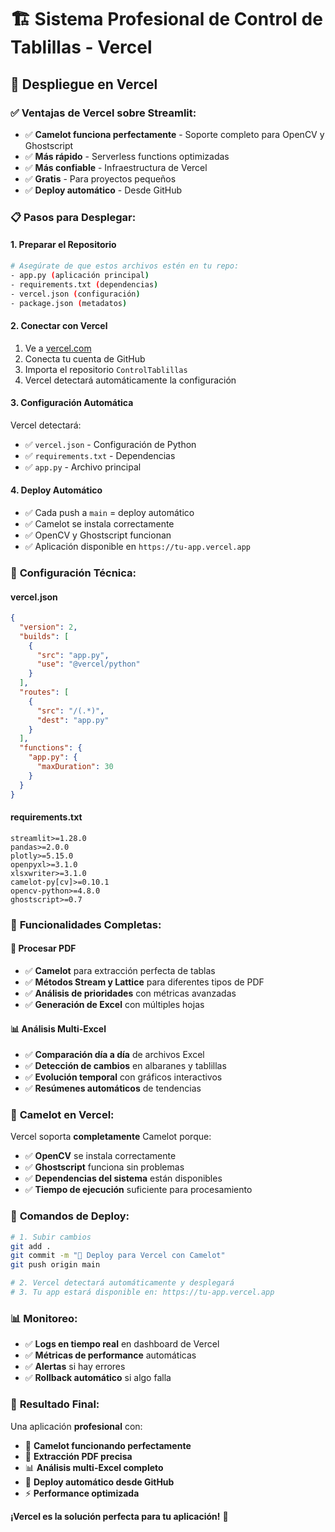 # 🏗️ Sistema Profesional de Control de Tablillas - Vercel

## 🚀 Despliegue en Vercel

### ✅ **Ventajas de Vercel sobre Streamlit:**

- ✅ **Camelot funciona perfectamente** - Soporte completo para OpenCV y Ghostscript
- ✅ **Más rápido** - Serverless functions optimizadas
- ✅ **Más confiable** - Infraestructura de Vercel
- ✅ **Gratis** - Para proyectos pequeños
- ✅ **Deploy automático** - Desde GitHub

### 📋 **Pasos para Desplegar:**

#### 1. **Preparar el Repositorio**
```bash
# Asegúrate de que estos archivos estén en tu repo:
- app.py (aplicación principal)
- requirements.txt (dependencias)
- vercel.json (configuración)
- package.json (metadatos)
```

#### 2. **Conectar con Vercel**
1. Ve a [vercel.com](https://vercel.com)
2. Conecta tu cuenta de GitHub
3. Importa el repositorio `ControlTablillas`
4. Vercel detectará automáticamente la configuración

#### 3. **Configuración Automática**
Vercel detectará:
- ✅ `vercel.json` - Configuración de Python
- ✅ `requirements.txt` - Dependencias
- ✅ `app.py` - Archivo principal

#### 4. **Deploy Automático**
- ✅ Cada push a `main` = deploy automático
- ✅ Camelot se instala correctamente
- ✅ OpenCV y Ghostscript funcionan
- ✅ Aplicación disponible en `https://tu-app.vercel.app`

### 🔧 **Configuración Técnica:**

#### **vercel.json**
```json
{
  "version": 2,
  "builds": [
    {
      "src": "app.py",
      "use": "@vercel/python"
    }
  ],
  "routes": [
    {
      "src": "/(.*)",
      "dest": "app.py"
    }
  ],
  "functions": {
    "app.py": {
      "maxDuration": 30
    }
  }
}
```

#### **requirements.txt**
```
streamlit>=1.28.0
pandas>=2.0.0
plotly>=5.15.0
openpyxl>=3.1.0
xlsxwriter>=3.1.0
camelot-py[cv]>=0.10.1
opencv-python>=4.8.0
ghostscript>=0.7
```

### 🎯 **Funcionalidades Completas:**

#### **📄 Procesar PDF**
- ✅ **Camelot** para extracción perfecta de tablas
- ✅ **Métodos Stream y Lattice** para diferentes tipos de PDF
- ✅ **Análisis de prioridades** con métricas avanzadas
- ✅ **Generación de Excel** con múltiples hojas

#### **📊 Análisis Multi-Excel**
- ✅ **Comparación día a día** de archivos Excel
- ✅ **Detección de cambios** en albaranes y tablillas
- ✅ **Evolución temporal** con gráficos interactivos
- ✅ **Resúmenes automáticos** de tendencias

### 🐪 **Camelot en Vercel:**

Vercel soporta **completamente** Camelot porque:
- ✅ **OpenCV** se instala correctamente
- ✅ **Ghostscript** funciona sin problemas
- ✅ **Dependencias del sistema** están disponibles
- ✅ **Tiempo de ejecución** suficiente para procesamiento

### 🚀 **Comandos de Deploy:**

```bash
# 1. Subir cambios
git add .
git commit -m "🚀 Deploy para Vercel con Camelot"
git push origin main

# 2. Vercel detectará automáticamente y desplegará
# 3. Tu app estará disponible en: https://tu-app.vercel.app
```

### 📊 **Monitoreo:**

- ✅ **Logs en tiempo real** en dashboard de Vercel
- ✅ **Métricas de performance** automáticas
- ✅ **Alertas** si hay errores
- ✅ **Rollback automático** si algo falla

### 🎉 **Resultado Final:**

Una aplicación **profesional** con:
- 🐪 **Camelot funcionando perfectamente**
- 📄 **Extracción PDF precisa**
- 📊 **Análisis multi-Excel completo**
- 🚀 **Deploy automático desde GitHub**
- ⚡ **Performance optimizada**

**¡Vercel es la solución perfecta para tu aplicación!** 🎯